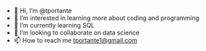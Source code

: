 - 👋 Hi, I’m @tportante
- 👀 I’m interested in learning more about coding and programming
- 🌱 I’m currently learning SQL
- 💞️ I’m looking to collaborate on data science
- 📫 How to reach me tportante1@gmail.com

<!---
tportante/tportante is a ✨ special ✨ repository because its `README.md` (this file) appears on your GitHub profile.
You can click the Preview link to take a look at your changes.
--->
